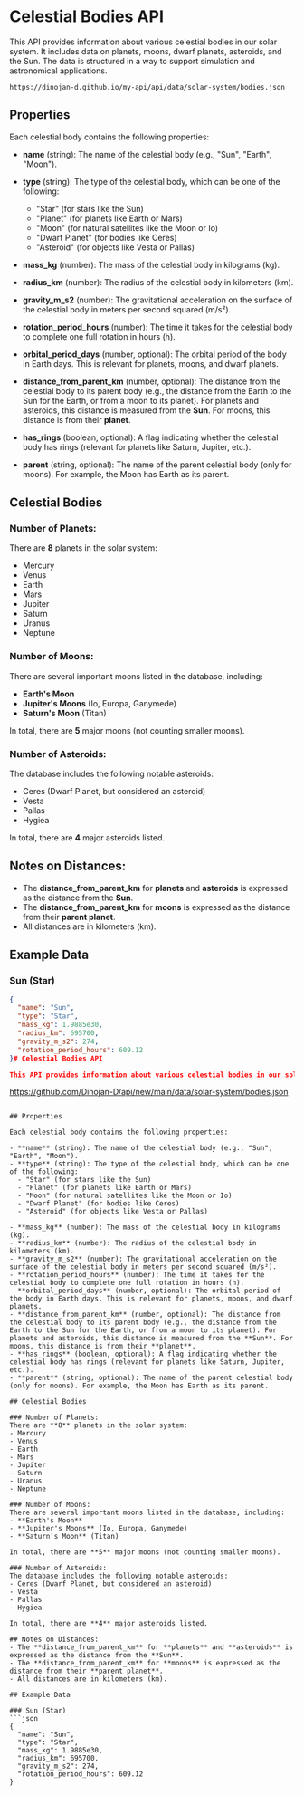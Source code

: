 # Celestial Bodies API

This API provides information about various celestial bodies in our solar system. It includes data on planets, moons, dwarf planets, asteroids, and the Sun. The data is structured in a way to support simulation and astronomical applications.

```
https://dinojan-d.github.io/my-api/api/data/solar-system/bodies.json
```

## Properties

Each celestial body contains the following properties:

- **name** (string): The name of the celestial body (e.g., "Sun", "Earth", "Moon").
- **type** (string): The type of the celestial body, which can be one of the following:
  - "Star" (for stars like the Sun)
  - "Planet" (for planets like Earth or Mars)
  - "Moon" (for natural satellites like the Moon or Io)
  - "Dwarf Planet" (for bodies like Ceres)
  - "Asteroid" (for objects like Vesta or Pallas)
  
- **mass_kg** (number): The mass of the celestial body in kilograms (kg).
- **radius_km** (number): The radius of the celestial body in kilometers (km).
- **gravity_m_s2** (number): The gravitational acceleration on the surface of the celestial body in meters per second squared (m/s²).
- **rotation_period_hours** (number): The time it takes for the celestial body to complete one full rotation in hours (h).
- **orbital_period_days** (number, optional): The orbital period of the body in Earth days. This is relevant for planets, moons, and dwarf planets.
- **distance_from_parent_km** (number, optional): The distance from the celestial body to its parent body (e.g., the distance from the Earth to the Sun for the Earth, or from a moon to its planet). For planets and asteroids, this distance is measured from the **Sun**. For moons, this distance is from their **planet**.
- **has_rings** (boolean, optional): A flag indicating whether the celestial body has rings (relevant for planets like Saturn, Jupiter, etc.).
- **parent** (string, optional): The name of the parent celestial body (only for moons). For example, the Moon has Earth as its parent.

## Celestial Bodies

### Number of Planets:
There are **8** planets in the solar system:
- Mercury
- Venus
- Earth
- Mars
- Jupiter
- Saturn
- Uranus
- Neptune

### Number of Moons:
There are several important moons listed in the database, including:
- **Earth's Moon**
- **Jupiter's Moons** (Io, Europa, Ganymede)
- **Saturn's Moon** (Titan)
  
In total, there are **5** major moons (not counting smaller moons).

### Number of Asteroids:
The database includes the following notable asteroids:
- Ceres (Dwarf Planet, but considered an asteroid)
- Vesta
- Pallas
- Hygiea

In total, there are **4** major asteroids listed.

## Notes on Distances:
- The **distance_from_parent_km** for **planets** and **asteroids** is expressed as the distance from the **Sun**.
- The **distance_from_parent_km** for **moons** is expressed as the distance from their **parent planet**.
- All distances are in kilometers (km).

## Example Data

### Sun (Star)
```json
{
  "name": "Sun",
  "type": "Star",
  "mass_kg": 1.9885e30,
  "radius_km": 695700,
  "gravity_m_s2": 274,
  "rotation_period_hours": 609.12
}# Celestial Bodies API

This API provides information about various celestial bodies in our solar system. It includes data on planets, moons, dwarf planets, asteroids, and the Sun. The data is structured in a way to support simulation and astronomical applications.

```
https://github.com/Dinojan-D/api/new/main/data/solar-system/bodies.json
```

## Properties

Each celestial body contains the following properties:

- **name** (string): The name of the celestial body (e.g., "Sun", "Earth", "Moon").
- **type** (string): The type of the celestial body, which can be one of the following:
  - "Star" (for stars like the Sun)
  - "Planet" (for planets like Earth or Mars)
  - "Moon" (for natural satellites like the Moon or Io)
  - "Dwarf Planet" (for bodies like Ceres)
  - "Asteroid" (for objects like Vesta or Pallas)
  
- **mass_kg** (number): The mass of the celestial body in kilograms (kg).
- **radius_km** (number): The radius of the celestial body in kilometers (km).
- **gravity_m_s2** (number): The gravitational acceleration on the surface of the celestial body in meters per second squared (m/s²).
- **rotation_period_hours** (number): The time it takes for the celestial body to complete one full rotation in hours (h).
- **orbital_period_days** (number, optional): The orbital period of the body in Earth days. This is relevant for planets, moons, and dwarf planets.
- **distance_from_parent_km** (number, optional): The distance from the celestial body to its parent body (e.g., the distance from the Earth to the Sun for the Earth, or from a moon to its planet). For planets and asteroids, this distance is measured from the **Sun**. For moons, this distance is from their **planet**.
- **has_rings** (boolean, optional): A flag indicating whether the celestial body has rings (relevant for planets like Saturn, Jupiter, etc.).
- **parent** (string, optional): The name of the parent celestial body (only for moons). For example, the Moon has Earth as its parent.

## Celestial Bodies

### Number of Planets:
There are **8** planets in the solar system:
- Mercury
- Venus
- Earth
- Mars
- Jupiter
- Saturn
- Uranus
- Neptune

### Number of Moons:
There are several important moons listed in the database, including:
- **Earth's Moon**
- **Jupiter's Moons** (Io, Europa, Ganymede)
- **Saturn's Moon** (Titan)
  
In total, there are **5** major moons (not counting smaller moons).

### Number of Asteroids:
The database includes the following notable asteroids:
- Ceres (Dwarf Planet, but considered an asteroid)
- Vesta
- Pallas
- Hygiea

In total, there are **4** major asteroids listed.

## Notes on Distances:
- The **distance_from_parent_km** for **planets** and **asteroids** is expressed as the distance from the **Sun**.
- The **distance_from_parent_km** for **moons** is expressed as the distance from their **parent planet**.
- All distances are in kilometers (km).

## Example Data

### Sun (Star)
```json
{
  "name": "Sun",
  "type": "Star",
  "mass_kg": 1.9885e30,
  "radius_km": 695700,
  "gravity_m_s2": 274,
  "rotation_period_hours": 609.12
}
